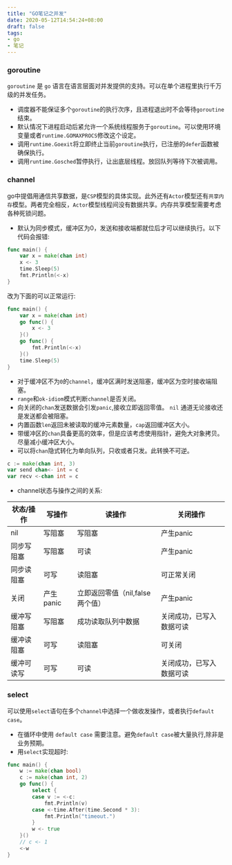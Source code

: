 ```yaml
---
title: "GO笔记之并发"
date: 2020-05-12T14:54:24+08:00
draft: false
tags:
- go
- 笔记
---
```


### goroutine

`goroutine` 是 `go` 语言在语言层面对并发提供的支持。可以在单个进程里执行千万级的并发任务。

- 调度器不能保证多个`goroutine`的执行次序，且进程退出时不会等待`goroutine`结束。
- 默认情况下进程启动后紧允许一个系统线程服务于`goroutine`。可以使用环境变量或者`runtime.GOMAXPROCS`修改这个设定。
- 调用`runtime.Goexit`将立即终止当前`goroutine`执行，已注册的`defer`函数被确保执行。
- 调用`runtime.Gosched`暂停执行，让出底层线程。放回队列等待下次被调用。
### channel

go中提倡用通信共享数据，是`CSP`模型的具体实现。此外还有`Actor`模型还有`共享内存`模型。两者完全相反，`Actor`模型线程间没有数据共享。内存共享模型需要考虑各种死锁问题。

- 默认为同步模式，缓冲区为0，发送和接收端都就位后才可以继续执行。以下代码会报错:
```go
func main() {
	var x = make(chan int)
	x <- 3
	time.Sleep(5)
	fmt.Println(<-x)
}
```
改为下面的可以正常运行:
```go
func main() {
	var x = make(chan int)
	go func() {
		x <- 3
	}()
	go func() {
		fmt.Println(<-x)
	}()
	time.Sleep(5)
}
```
- 对于缓冲区不为`0`的`channel`，缓冲区满时发送阻塞，缓冲区为空时接收端阻塞。
- `range`和`ok-idiom`模式判断`channel`是否关闭。
- 向关闭的`chan`发送数据会引发`panic`,接收立即返回零值。 `nil` 通道无论接收还是发送都会被阻塞。
- 内置函数`len`返回未被读取的缓冲元素数量，`cap`返回缓冲区大小。
- 带缓冲区的`chan`具备更高的效率，但是应该考虑使用指针，避免大对象拷贝。尽量减小缓冲区大小。
- 可以将`chan`隐式转化为单向队列，只收或者只发。此转换不可逆。
```go
c := make(chan int, 3)
var send chan<- int = c 
var recv <-chan int = c
```

- channel状态与操作之间的关系:

|状态/操作|写操作|读操作|关闭操作|
|---|---|---|---|
|nil|写阻塞|写阻塞|产生panic|
|同步写阻塞|写阻塞|可读|产生panic|
|同步读阻塞|可写|读阻塞|可正常关闭|
|关闭|产生panic|立即返回零值（nil,false两个值）|产生panic|
|缓冲写阻塞|写阻塞|成功读取队列中数据|关闭成功，已写入数据可读|
|缓冲读阻塞|可写|读阻塞|可关闭|
|缓冲可读写|可写|可读|关闭成功，已写入数据可读|


### select
可以使用`select`语句在多个`channel`中选择一个做收发操作，或者执行`default case`。
- 在循环中使用 `default case` 需要注意。避免`default case`被大量执行,除非是业务预期。
- 用`select`实现超时:
```go
func main() {
	w := make(chan bool)
	c := make(chan int, 2)
	go func() {
		select {
		case v := <-c:
			fmt.Println(v)
		case <-time.After(time.Second * 3):
			fmt.Println("timeout.")
		}
		w <- true
	}()
	// c <- 1
	<-w
}
```